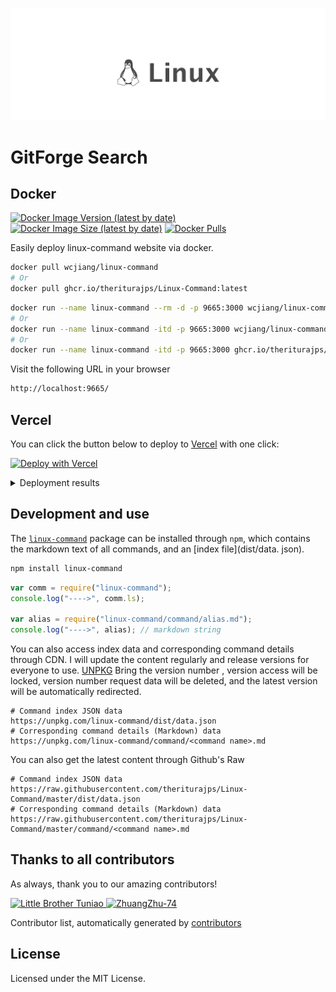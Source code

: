 <p align="center">
  <a href="https://jaywcjlove.github.io/linux-command">
    <img src="./template/img/banner.svg?sanitize=true">
  </a>
  <h1>GitForge Search</h1>
</p>



## Docker

[![Docker Image Version (latest by date)](https://img.shields.io/docker/v/wcjiang/linux-command?logo=docker)](https://hub.docker.com/r/wcjiang/linux-command) [![Docker Image Size (latest by date)](https://img.shields.io/docker/image-size/wcjiang/linux-command?logo=docker)](https://hub.docker.com/r/wcjiang/linux-command) [![Docker Pulls](https://img.shields.io/docker/pulls/wcjiang/linux-command?logo=docker)](https://hub.docker.com/r/wcjiang/linux-command)

Easily deploy linux-command website via docker.

```bash
docker pull wcjiang/linux-command
# Or
docker pull ghcr.io/theriturajps/Linux-Command:latest
```

```bash
docker run --name linux-command --rm -d -p 9665:3000 wcjiang/linux-command:latest
# Or
docker run --name linux-command -itd -p 9665:3000 wcjiang/linux-command:latest
# Or
docker run --name linux-command -itd -p 9665:3000 ghcr.io/theriturajps/Linux-Command:latest
```

Visit the following URL in your browser

```bash
http://localhost:9665/
```

## Vercel

You can click the button below to deploy to [Vercel](https://vercel.com) with one click:

[![Deploy with Vercel](https://vercel.com/button)](https://vercel.com/new/clone?repository-url=https://github.com/theriturajps/Linux-Command)

<details>
<summary>Deployment results</summary>

![](./assets/vercel.png)

</details>

## Development and use

The [`linux-command`](https://www.npmjs.com/package/linux-command) package can be installed through `npm`, which contains the markdown text of all commands, and an [index file](dist/data. json).

```bash
npm install linux-command
```

```js
var comm = require("linux-command");
console.log("---->", comm.ls);

var alias = require("linux-command/command/alias.md");
console.log("---->", alias); // markdown string
```

You can also access index data and corresponding command details through CDN. I will update the content regularly and release versions for everyone to use. [UNPKG](https://unpkg.com/linux-command/) Bring the version number , version access will be locked, version number request data will be deleted, and the latest version will be automatically redirected.

```shell
# Command index JSON data
https://unpkg.com/linux-command/dist/data.json
# Corresponding command details (Markdown) data
https://unpkg.com/linux-command/command/<command name>.md
```

You can also get the latest content through Github's Raw

```shell
# Command index JSON data
https://raw.githubusercontent.com/theriturajps/Linux-Command/master/dist/data.json
# Corresponding command details (Markdown) data
https://raw.githubusercontent.com/theriturajps/Linux-Command/master/command/<command name>.md
```

## Thanks to all contributors

As always, thank you to our amazing contributors!

<!--AUTO_GENERATED_PLEASE_DONT_DELETE_IT--><a href="https://github.com/jaywcjlove" title="Little Brother Diaotiao">
   <img src="https://avatars.githubusercontent.com/u/1680273?v=4" width="42;" alt="Little Brother Tuniao"/>
</a>
<a href="https://github.com/ZhuangZhu-74" title="ZhuangZhu-74">
   <img src="https://avatars.githubusercontent.com/u/49544524?v=4" width="42;" alt="ZhuangZhu-74"/>
</a><!--AUTO_GENERATED_PLEASE_DONT_DELETE_IT-END-->

Contributor list, automatically generated by [contributors](https://github.com/jaywcjlove/github-action-contributors)

## License

Licensed under the MIT License.

